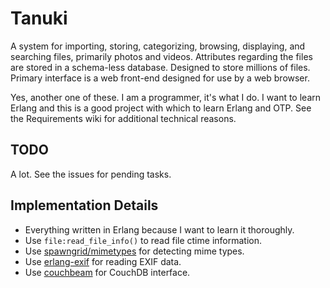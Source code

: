 # Tanuki

A system for importing, storing, categorizing, browsing, displaying, and
searching files, primarily photos and videos. Attributes regarding the files are
stored in a schema-less database. Designed to store millions of files. Primary
interface is a web front-end designed for use by a web browser.

Yes, another one of these. I am a programmer, it's what I do. I want to learn
Erlang and this is a good project with which to learn Erlang and OTP. See the
Requirements wiki for additional technical reasons.

## TODO

A lot. See the issues for pending tasks.

## Implementation Details

* Everything written in Erlang because I want to learn it thoroughly.
* Use `file:read_file_info()` to read file ctime information.
* Use [spawngrid/mimetypes](https://github.com/spawngrid/mimetypes) for detecting mime types.
* Use [erlang-exif](https://github.com/andrenth/erlang-exif) for reading EXIF data.
* Use [couchbeam](https://github.com/benoitc/couchbeam) for CouchDB interface.
